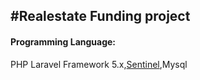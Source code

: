 <h2>#Realestate Funding project</h2>

<h4>Programming Language:</h4>
PHP Laravel Framework 5.x,<a href="https://cartalyst.com/manual/sentinel/2.0">Sentinel</a>,Mysql
